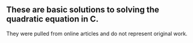 ## These are basic solutions to solving the quadratic equation in C.
They were pulled from online articles and do not represent original work.
